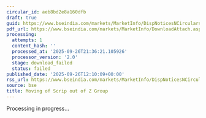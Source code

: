 ```yaml
---
circular_id: aeb8bd2e8a160dfb
draft: true
guid: https://www.bseindia.com/markets/MarketInfo/DispNoticesNCirculars.aspx?Noticeid={95D74FBB-1CCE-484E-AD06-194A5EADD9B6}&noticeno=20250926-47&dt=09/26/2025&icount=47&totcount=76&flag=0
pdf_url: https://www.bseindia.com/markets/MarketInfo/DownloadAttach.aspx?id=20250926-47&attachedId=
processing:
  attempts: 1
  content_hash: ''
  processed_at: '2025-09-26T21:36:21.105926'
  processor_version: '2.0'
  stage: download_failed
  status: failed
published_date: '2025-09-26T12:10:09+00:00'
rss_url: https://www.bseindia.com/markets/MarketInfo/DispNoticesNCirculars.aspx?Noticeid={95D74FBB-1CCE-484E-AD06-194A5EADD9B6}&noticeno=20250926-47&dt=09/26/2025&icount=47&totcount=76&flag=0
source: bse
title: Moving of Scrip out of Z Group
---
```


Processing in progress...